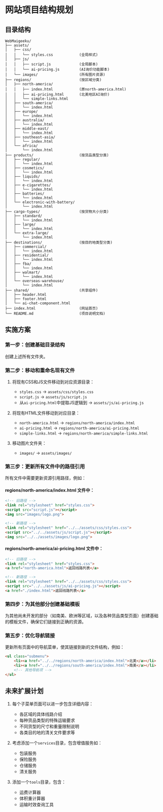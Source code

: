 # 网站项目结构规划

## 目录结构

```
WebMaigeeku/
├── assets/
│   ├── css/
│   │   └── styles.css            (全局样式)
│   ├── js/
│   │   ├── script.js             (全局脚本)
│   │   └── ai-pricing.js         (AI询价功能脚本)
│   └── images/                   (所有图片资源)
├── regions/                      (按区域分类)
│   ├── north-america/
│   │   ├── index.html            (原north-america.html)
│   │   ├── ai-pricing.html       (北美地区AI询价)
│   │   └── simple-links.html
│   ├── south-america/
│   │   └── index.html
│   ├── europe/
│   │   └── index.html
│   ├── australia/
│   │   └── index.html
│   ├── middle-east/
│   │   └── index.html
│   ├── southeast-asia/
│   │   └── index.html
│   └── africa/
│       └── index.html
├── products/                     (按货品类型分类)
│   ├── regular/
│   │   └── index.html
│   ├── cosmetics/
│   │   └── index.html
│   ├── liquids/
│   │   └── index.html
│   ├── e-cigarettes/
│   │   └── index.html
│   ├── batteries/
│   │   └── index.html
│   └── electronic-with-battery/
│       └── index.html
├── cargo-types/                  (按货物大小分类)
│   ├── standard/
│   │   └── index.html
│   ├── large/
│   │   └── index.html
│   └── extra-large/
│       └── index.html
├── destinations/                 (按目的地类型分类)
│   ├── commercial/
│   │   └── index.html
│   ├── residential/
│   │   └── index.html
│   ├── fba/
│   │   └── index.html
│   ├── walmart/
│   │   └── index.html
│   └── overseas-warehouse/
│       └── index.html
├── shared/                       (共享组件)
│   ├── header.html
│   ├── footer.html
│   └── ai-chat-component.html
├── index.html                    (网站首页)
└── README.md                     (项目说明文档)
```

## 实施方案

### 第一步：创建基础目录结构

创建上述所有文件夹。

### 第二步：移动和重命名现有文件

1. 将现有CSS和JS文件移动到对应资源目录：
   - `styles.css` → `assets/css/styles.css`
   - `script.js` → `assets/js/script.js`
   - 从`ai-pricing.html`中提取JS逻辑到 → `assets/js/ai-pricing.js`

2. 将现有HTML文件移动到对应目录：
   - `north-america.html` → `regions/north-america/index.html`
   - `ai-pricing.html` → `regions/north-america/ai-pricing.html`
   - `simple-links.html` → `regions/north-america/simple-links.html`

3. 移动图片文件夹：
   - `images/` → `assets/images/`

### 第三步：更新所有文件中的路径引用

所有文件中需要更新资源引用路径，例如：

#### regions/north-america/index.html 文件中：
```html
<!-- 旧路径 -->
<link rel="stylesheet" href="styles.css">
<script src="script.js"></script>
<img src="images/logo.png">

<!-- 新路径 -->
<link rel="stylesheet" href="../../assets/css/styles.css">
<script src="../../assets/js/script.js"></script>
<img src="../../assets/images/logo.png">
```

#### regions/north-america/ai-pricing.html 文件中：
```html
<!-- 旧路径 -->
<link rel="stylesheet" href="styles.css">
<a href="north-america.html">返回线路列表</a>

<!-- 新路径 -->
<link rel="stylesheet" href="../../assets/css/styles.css">
<script src="../../assets/js/ai-pricing.js"></script>
<a href="./index.html">返回线路列表</a>
```

### 第四步：为其他部分创建基础模板

为其他尚未开发的部分（如南美、欧洲等区域，以及各种货品类型页面）创建基础的模板文件，确保它们链接到正确的资源。

### 第五步：优化导航链接

更新所有页面中的导航菜单，使其链接到新的文件结构，例如：

```html
<ul class="submenu">
    <li><a href="../../regions/north-america/index.html">北美</a></li>
    <li><a href="../../regions/south-america/index.html">南美</a></li>
    <!-- 其他导航项 -->
</ul>
```

## 未来扩展计划

1. 每个子菜单页面可以进一步包含详细内容：
   - 各区域的具体线路介绍
   - 每种货品类型的特殊运输要求
   - 不同货型的尺寸和重量限制说明
   - 各类目的地的清关文件要求等

2. 考虑添加一个`services`目录，包含增值服务如：
   - 包装服务
   - 保险服务
   - 仓储服务
   - 清关服务

3. 添加一个`tools`目录，包含：
   - 运费计算器
   - 体积重计算器
   - 运输时效查询工具 